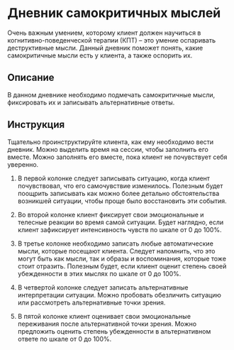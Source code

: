 # Дневник самокритичных мыслей

Очень важным умением, которому клиент должен научиться в
когнитивно-поведенческой терапии (КПТ) – это умение оспаривать
деструктивные мысли. Данный дневник поможет понять, какие самокритичные
мысли есть у клиента, а также оспорить их.

## Описание

В данном дневнике необходимо подмечать самокритичные мысли, фиксировать
их и записывать альтернативные ответы.

## Инструкция

Тщательно проинструктируйте клиента, как ему необходимо вести дневник.
Можно выделить время на сессии, чтобы заполнить его вместе. Можно
заполнять его вместе, пока клиент не почувствует себя уверенно.

1.  В первой колонке следует записывать ситуацию, когда клиент
    почувствовал, что его самочувствие изменилось. Полезным будет
    поощрить записывать как можно более детально обстоятельства
    возникшей ситуации, чтобы проще было восстановить эти события.

2.  Во второй колонке клиент фиксирует свои эмоциональные и телесные
    реакции во время самой ситуации. Будет наглядно, если клиент
    зафиксирует интенсивность чувств по шкале от 0 до 100%.

3.  В третье колонке необходимо записать любые автоматические мысли,
    которые посещают клиента. Следует напомнить, что это могут быть как
    мысли, так и образы и воспоминания, которые тоже стоит отразить.
    Полезным будет, если клиент оценит степень своей убежденности в этих
    мыслях по шкале от 0 до 100%.

4.  В четвертой колонке следует записать альтернативные интерпретации
    ситуации. Можно пробовать обезличить ситуацию или рассмотреть
    альтернативные точки зрения.

5.  В пятой колонке клиент оценивает свои эмоциональные переживания
    после альтернативной точки зрения. Можно предложить оценить степень
    убежденности в альтернативном ответе по шкале от 0 до 100%.
